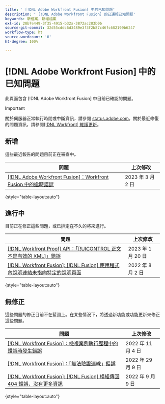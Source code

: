 ```yaml
---
title: ' [!DNL Adobe Workfront Fusion] 中的已知問題'
description: ' [!DNL Adobe Workfront Fusion] 的已通報已知問題'
keywords: 新檔案，新增檔案
exl-id: 28b7e449-3f35-4915-b32a-3872ac283b06
source-git-commit: 32d55cddc6d3489e3f3f2b87c46fc682199b6247
workflow-type: ht
source-wordcount: '0'
ht-degree: 100%

---
```


# [!DNL Adobe Workfront Fusion] 中的已知問題

此頁面包含 [!DNL Adobe Workfront Fusion] 中目前已確認的問題。

>[!IMPORTANT]
>
>關於伺服器正常執行時間或中斷資訊，請參閱 [status.adobe.com](https://status.adobe.com)。關於最近修復的問題資訊，請參閱[[!DNL Workfront] 維護更新](../maintenance/current-updates.md)。

## 新增

這些最近報告的問題目前正在審查中。

| **問題** | **上次修改** |
| -----------------------------------------------------------------| ----------------- |
| [[!DNL Adobe Workfront Fusion]：Workfront Fusion 中的逾時錯誤](known-issues-workfront-fusion/fusion-timeout-errors.md) | 2023 年 3 月 2 日 |

{style=&quot;table-layout:auto&quot;}


## 進行中

目前正在修正這些問題，或已排定在不久的將來進行。

| **問題** | **上次修改** |
| -----------------------------------------------------------------| ----------------- |
| [[!DNL Workfront Proof] API：「[!UICONTROL 正文不是有效的 XML]」錯誤](known-issues-workfront-proof/proof-error-body-is-not-a-valid-xml.md) | 2023 年 1 月 20 日 |
| [[!DNL Workfront Fusion]: [!DNL Fusion]  應用程式內說明連結未指向特定的說明頁面](known-issues-workfront-fusion/help-links-in-modules-not-working.md) | 2022 年 8 月 2 日 |

{style=&quot;table-layout:auto&quot;}

## 無修正

這些問題的修正目前不在藍圖上。在某些情況下，將透過新功能或功能更新來修正這些問題。

| **問題** | **上次修改** |
| -----------------------------------------------------------------| ----------------- |
| [[!DNL Workfront Fusion]：檢視案例執行歷程中的錯誤時發生錯誤](known-issues-workfront-fusion/fusion-enoent-error-when-viewing-error.md) | 2022 年 11 月 4 日 |
| [[!DNL Workfront Fusion]：「無法驗證連線」錯誤](known-issues-workfront-fusion/fusion-401-error-must-reauthenicate-connection.md) | 2022 年 29 月 9 日 |
| [[!DNL Workfront Fusion]: [!DNL Fusion]  模組傳回 404 錯誤，沒有更多資訊](known-issues-workfront-fusion/fusion-404-error-no-description.md) | 2022 年 9 月 9 日 |

{style=&quot;table-layout:auto&quot;}
